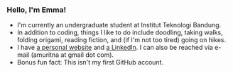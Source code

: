 ### Hello, I'm Emma!
- I'm currently an undergraduate student at Institut Teknologi Bandung.
- In addition to coding, things I like to do include doodling, taking walks, folding origami, reading fiction, and (if I'm not too tired) going on hikes.
- I have [a personal website](https://qua.name/amuritna/) and [a LinkedIn](https://www.linkedin.com/in/emmanuella-rumanti/). I can also be reached via e-mail (amuritna at gmail dot com).
- Bonus fun fact: This isn't my first GitHub account.
